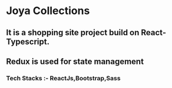 # Joya Collections

## It is a shopping site project build on React-Typescript.

## Redux is used for state management

### Tech Stacks :- ReactJs,Bootstrap,Sass

